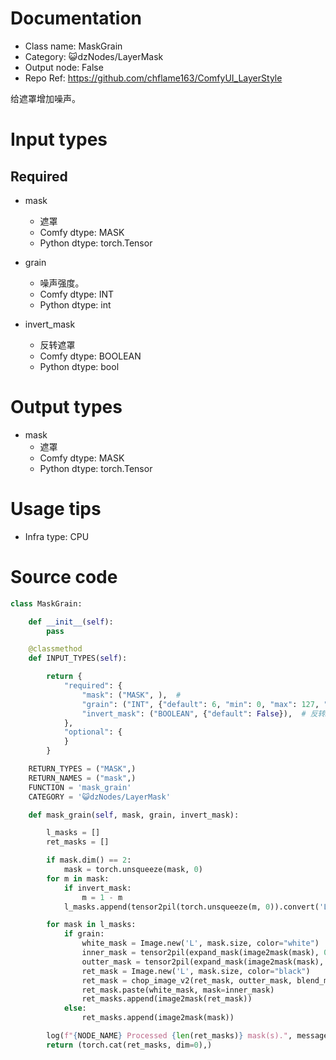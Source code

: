 # Documentation
- Class name: MaskGrain
- Category: 😺dzNodes/LayerMask
- Output node: False
- Repo Ref: https://github.com/chflame163/ComfyUI_LayerStyle

给遮罩增加噪声。

# Input types

## Required

- mask
    - 遮罩
    - Comfy dtype: MASK
    - Python dtype: torch.Tensor

- grain
    - 噪声强度。
    - Comfy dtype: INT
    - Python dtype: int

- invert_mask
    - 反转遮罩
    - Comfy dtype: BOOLEAN
    - Python dtype: bool

# Output types

- mask
    - 遮罩
    - Comfy dtype: MASK
    - Python dtype: torch.Tensor

# Usage tips
- Infra type: CPU

# Source code
```python
class MaskGrain:

    def __init__(self):
        pass

    @classmethod
    def INPUT_TYPES(self):

        return {
            "required": {
                "mask": ("MASK", ),  #
                "grain": ("INT", {"default": 6, "min": 0, "max": 127, "step": 1}),
                "invert_mask": ("BOOLEAN", {"default": False}),  # 反转mask
            },
            "optional": {
            }
        }

    RETURN_TYPES = ("MASK",)
    RETURN_NAMES = ("mask",)
    FUNCTION = 'mask_grain'
    CATEGORY = '😺dzNodes/LayerMask'

    def mask_grain(self, mask, grain, invert_mask):

        l_masks = []
        ret_masks = []

        if mask.dim() == 2:
            mask = torch.unsqueeze(mask, 0)
        for m in mask:
            if invert_mask:
                m = 1 - m
            l_masks.append(tensor2pil(torch.unsqueeze(m, 0)).convert('L'))

        for mask in l_masks:
            if grain:
                white_mask = Image.new('L', mask.size, color="white")
                inner_mask = tensor2pil(expand_mask(image2mask(mask), 0 - grain, int(grain))).convert('L')
                outter_mask = tensor2pil(expand_mask(image2mask(mask), grain, int(grain * 2))).convert('L')
                ret_mask = Image.new('L', mask.size, color="black")
                ret_mask = chop_image_v2(ret_mask, outter_mask, blend_mode="dissolve", opacity=50).convert('L')
                ret_mask.paste(white_mask, mask=inner_mask)
                ret_masks.append(image2mask(ret_mask))
            else:
                ret_masks.append(image2mask(mask))

        log(f"{NODE_NAME} Processed {len(ret_masks)} mask(s).", message_type='finish')
        return (torch.cat(ret_masks, dim=0),)
```